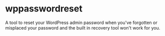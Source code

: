 # wppasswordreset
A tool to reset your WordPress admin password when you've forgotten or misplaced your password and the built in recovery tool won't work for you.
